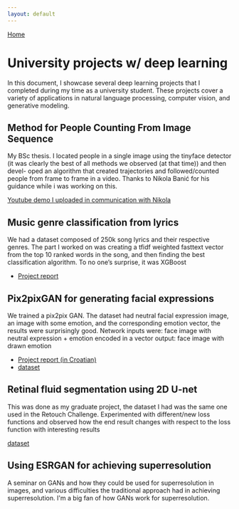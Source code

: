 ```yaml
---
layout: default
---
```

[Home](./)

# University projects w/ deep learning

In this document, I showcase several deep learning projects that I completed during my time as a university student. These projects cover a variety of applications in natural language processing, computer vision, and generative modeling.


## Method for People Counting From Image Sequence
My BSc thesis. I located people in a single image using the tinyface detector (it was clearly the best of all methods we observed (at that time)) and then devel-
oped an algorithm that created trajectories and followed/counted people from frame to frame in a video. Thanks to Nikola Banić for his guidance while i was working on this.

[Youtube demo I uploaded in communication with Nikola](https://www.youtube.com/watch?v=XzzDttREG-o)

## Music genre classification from lyrics

We had a dataset composed of 250k song lyrics and their respective genres. The part I worked on was creating a tfidf weighted fasttext vector
from the top 10 ranked words in the song, and then finding the best classification algorithm. To no one’s surprise, it was XGBoost

* [Project report](https://www.fer.unizg.hr/_download/repository/TAR-2019-ProjectReports.pdf#section*.15)

## Pix2pixGAN for generating facial expressions
We trained a pix2pix GAN. The dataset had neutral facial expression image, an image with some emotion,
and the corresponding emotion vector, the results were surprisingly good. Network inputs were: face image with neutral expression + emotion
encoded in a vector output: face image with drawn emotion

* [Project report (in Croatian)](https://drive.google.com/file/d/1R-Hhop7eXfG4Eu4uMDlqt0fVyCT2dNHp/view)
* [dataset](https://paperswithcode.com/dataset/ck)


## Retinal fluid segmentation using 2D U-net
This was done as my graduate project, the dataset I had was the same one used in the Retouch Challenge. Experimented with different/new
loss functions and observed how the end result changes with respect to the loss function with interesting results

[dataset](https://retouch.grand-challenge.org/)

## Using ESRGAN for achieving superresolution

A seminar on  GANs and how they could be used for superresolution in images, and various difficulties the traditional approach had in achieving
superresolution. I'm a big fan of how GANs work for superresolution.
